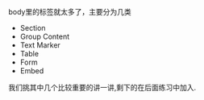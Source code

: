 body里的标签就太多了，主要分为几类

- Section
- Group Content
- Text Marker
- Table
- Form
- Embed

我们挑其中几个比较重要的讲一讲,剩下的在后面练习中加入.    
